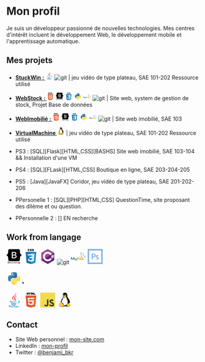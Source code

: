 # Mon profil

Je suis un développeur passionné de nouvelles technologies. Mes centres d'intérêt incluent le développement Web, le développement mobile et l'apprentissage automatique.

## Mes projets

- <p><strong> <a href="https://github.com/BenjaminBerkrouber/StuckWin-SAE1.01.2">StuckWin : </a></strong> 
    <img src="https://github.com/devicons/devicon/blob/master/icons/java/java-original.svg" alt="java" alt="bootstrap" width="20" height="20" />
    <img src="https://www.vectorlogo.zone/logos/git-scm/git-scm-icon.svg" alt="git" width="20" height="20"/>
    | jeu vidéo de type plateau, SAE 101-202 Ressource utilisé 
</p>

- <p><strong> <a href="https://github.com/BenjaminBerkrouber/WebStock-Sport">WebStock : </a></strong> 
        <img src="https://raw.githubusercontent.com/devicons/devicon/master/icons/html5/html5-original-wordmark.svg" alt="html5" width="20" height="20"/>
    <img src="https://raw.githubusercontent.com/devicons/devicon/master/icons/bootstrap/bootstrap-plain-wordmark.svg" alt="bootstrap" width="20" height="20"/> 
    <img src="https://raw.githubusercontent.com/devicons/devicon/master/icons/css3/css3-original-wordmark.svg" alt="css3" width="20" height="20"/> 
    <img src="https://raw.githubusercontent.com/devicons/devicon/master/icons/python/python-original.svg" alt="python" width="20" height="20"/>
    <img src="https://raw.githubusercontent.com/devicons/devicon/master/icons/mysql/mysql-original-wordmark.svg" alt="mysql" width="20" height="20"/>
    <img src="https://www.vectorlogo.zone/logos/git-scm/git-scm-icon.svg" alt="git" width="20" height="20"/>
    | Site web, system de gestion de stock, Projet Base de données 
</p>

- <p><strong> <a href="https://github.com/BenjaminBerkrouber/StuckWin-SAE1.01.2">WebImobilié : </a></strong>
    <img src="https://raw.githubusercontent.com/devicons/devicon/master/icons/html5/html5-original-wordmark.svg" alt="html5" width="20" height="20"/>
    <img src="https://raw.githubusercontent.com/devicons/devicon/master/icons/bootstrap/bootstrap-plain-wordmark.svg" alt="bootstrap" width="20" height="20"/> 
    <img src="https://raw.githubusercontent.com/devicons/devicon/master/icons/css3/css3-original-wordmark.svg" alt="css3" width="20" height="20"/> 
    <img src="https://raw.githubusercontent.com/devicons/devicon/master/icons/python/python-original.svg" alt="python" width="20" height="20"/>
    <img src="https://raw.githubusercontent.com/devicons/devicon/master/icons/mysql/mysql-original-wordmark.svg" alt="mysql" width="20" height="20"/>
    <img src="https://www.vectorlogo.zone/logos/git-scm/git-scm-icon.svg" alt="git" width="20" height="20"/>
    |  Site web imobilié, SAE 103
</p>

- <p><strong> <a href="https://github.com/BenjaminBerkrouber/StuckWin-SAE1.01.2">VirtualMachine </a></strong> 
    <img src="https://raw.githubusercontent.com/devicons/devicon/master/icons/linux/linux-original.svg" alt="linux" width="20" height="20"/> 
    | jeu vidéo de type plateau, SAE 101-202 Ressource utilisé 
</p>


- PS3 : [SQL][Flask][HTML,CSS][BASHS] Site web imobilié, SAE 103-104
    && Installation d'une VM
- PS4 : [SQL][FLask][HTML,CSS] Boutique en ligne, SAE 203-204-205
- PS5 : [Java][JavaFX] Coridor, jeu vidéo de type plateau, SAE 201-202-206

- PPersonelle 1 : [SQL][PHP][HTML,CSS] QuestionTime, site proposant des dilème et ou question.
- PPersonnelle 2 : [] EN recherche

## Work from langage

<img src="https://raw.githubusercontent.com/devicons/devicon/master/icons/bootstrap/bootstrap-plain-wordmark.svg" alt="bootstrap" width="40" height="40"/> 

<img src="https://raw.githubusercontent.com/devicons/devicon/master/icons/css3/css3-original-wordmark.svg" alt="css3" width="40" height="40"/> 
    
<img src="https://raw.githubusercontent.com/devicons/devicon/master/icons/csharp/csharp-original.svg" alt="csharp" width="40" height="40"/>

<img src="https://www.vectorlogo.zone/logos/git-scm/git-scm-icon.svg" alt="git" width="40" height="40"/>

<img src="https://raw.githubusercontent.com/devicons/devicon/master/icons/mysql/mysql-original-wordmark.svg" alt="mysql" width="40" height="40"/>

<img src="https://raw.githubusercontent.com/devicons/devicon/master/icons/photoshop/photoshop-line.svg" alt="photoshop" width="40" height="40"/>

<img src="https://raw.githubusercontent.com/devicons/devicon/master/icons/python/python-original.svg" alt="python" width="40" height="40"/>*

<img src="https://raw.githubusercontent.com/devicons/devicon/master/icons/java/java-original.svg" alt="java" width="40" height="40"/> 

<img src="https://raw.githubusercontent.com/devicons/devicon/master/icons/html5/html5-original-wordmark.svg" alt="html5" width="40" height="40"/>

<img src="https://raw.githubusercontent.com/devicons/devicon/master/icons/javascript/javascript-original.svg" alt="javascript" width="40" height="40"/>

<img src="https://raw.githubusercontent.com/devicons/devicon/master/icons/linux/linux-original.svg" alt="linux" width="40" height="40"/> 

## Contact

- Site Web personnel : [mon-site.com](https://mon-site.com)
- LinkedIn : [mon-profil](https://linkedin.com/in/benjamin-berkrouber-9b7912235)
- Twitter : [@benjami_bkr](https://twitter.com/benjamin_bkr)
